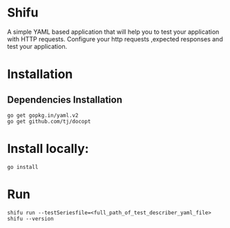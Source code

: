 # Shifu

A simple YAML based application that will help you to test your application with HTTP requests. Configure your http requests ,expected responses and test your application.

# Installation

## Dependencies Installation
```
go get gopkg.in/yaml.v2
go get github.com/tj/docopt
```


# Install locally:
```
go install
```


# Run
```
shifu run --testSeriesfile=<full_path_of_test_describer_yaml_file>
shifu --version
```
